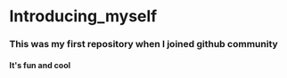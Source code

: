 # Introducing_myself

### This was my first repository when I joined github community

#### It's fun and cool
